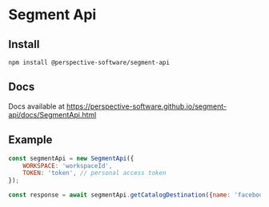 # Segment Api

## Install
```
npm install @perspective-software/segment-api
```

## Docs
Docs available at
https://perspective-software.github.io/segment-api/docs/SegmentApi.html


## Example

```javascript
const segmentApi = new SegmentApi({
    WORKSPACE: 'workspaceId',
    TOKEN: 'token', // personal access token
});

const response = await segmentApi.getCatalogDestination({name: 'facebook-pixel'});

```
